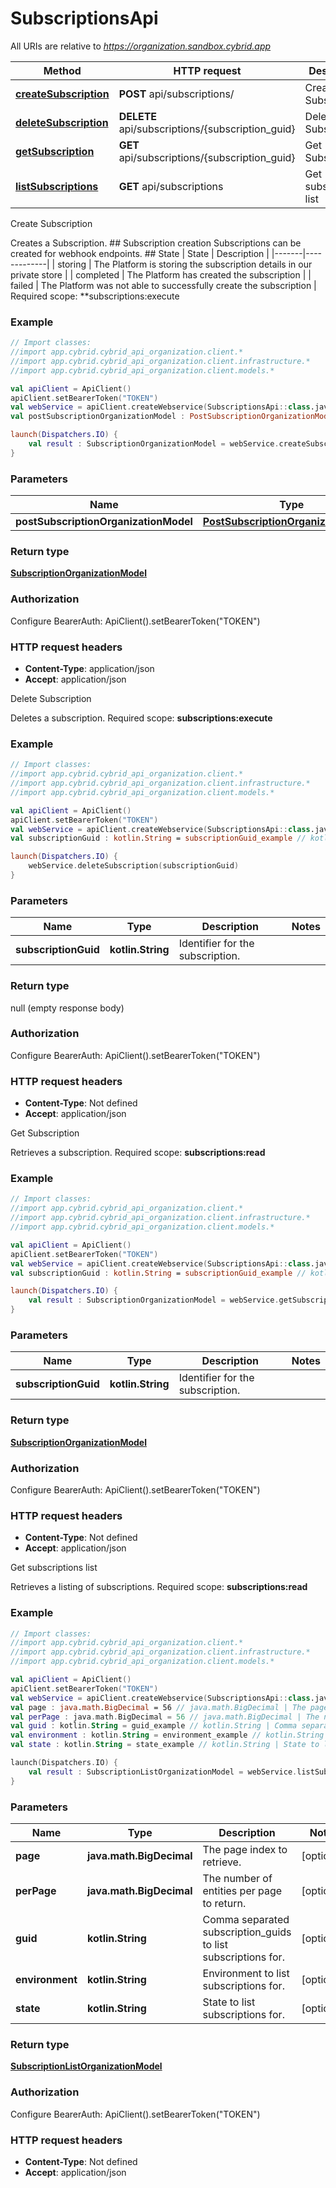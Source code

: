 # SubscriptionsApi

All URIs are relative to *https://organization.sandbox.cybrid.app*

Method | HTTP request | Description
------------- | ------------- | -------------
[**createSubscription**](SubscriptionsApi.md#createSubscription) | **POST** api/subscriptions/ | Create Subscription
[**deleteSubscription**](SubscriptionsApi.md#deleteSubscription) | **DELETE** api/subscriptions/{subscription_guid} | Delete Subscription
[**getSubscription**](SubscriptionsApi.md#getSubscription) | **GET** api/subscriptions/{subscription_guid} | Get Subscription 
[**listSubscriptions**](SubscriptionsApi.md#listSubscriptions) | **GET** api/subscriptions | Get subscriptions list



Create Subscription

Creates a Subscription.  ## Subscription creation  Subscriptions can be created for webhook endpoints.  ## State  | State | Description | |-------|-------------| | storing | The Platform is storing the subscription details in our private store | | completed | The Platform has created the subscription | | failed | The Platform was not able to successfully create the subscription |    Required scope: **subscriptions:execute

### Example
```kotlin
// Import classes:
//import app.cybrid.cybrid_api_organization.client.*
//import app.cybrid.cybrid_api_organization.client.infrastructure.*
//import app.cybrid.cybrid_api_organization.client.models.*

val apiClient = ApiClient()
apiClient.setBearerToken("TOKEN")
val webService = apiClient.createWebservice(SubscriptionsApi::class.java)
val postSubscriptionOrganizationModel : PostSubscriptionOrganizationModel =  // PostSubscriptionOrganizationModel | 

launch(Dispatchers.IO) {
    val result : SubscriptionOrganizationModel = webService.createSubscription(postSubscriptionOrganizationModel)
}
```

### Parameters

Name | Type | Description  | Notes
------------- | ------------- | ------------- | -------------
 **postSubscriptionOrganizationModel** | [**PostSubscriptionOrganizationModel**](PostSubscriptionOrganizationModel.md)|  |

### Return type

[**SubscriptionOrganizationModel**](SubscriptionOrganizationModel.md)

### Authorization


Configure BearerAuth:
    ApiClient().setBearerToken("TOKEN")

### HTTP request headers

 - **Content-Type**: application/json
 - **Accept**: application/json


Delete Subscription

Deletes a subscription.  Required scope: **subscriptions:execute**

### Example
```kotlin
// Import classes:
//import app.cybrid.cybrid_api_organization.client.*
//import app.cybrid.cybrid_api_organization.client.infrastructure.*
//import app.cybrid.cybrid_api_organization.client.models.*

val apiClient = ApiClient()
apiClient.setBearerToken("TOKEN")
val webService = apiClient.createWebservice(SubscriptionsApi::class.java)
val subscriptionGuid : kotlin.String = subscriptionGuid_example // kotlin.String | Identifier for the subscription.

launch(Dispatchers.IO) {
    webService.deleteSubscription(subscriptionGuid)
}
```

### Parameters

Name | Type | Description  | Notes
------------- | ------------- | ------------- | -------------
 **subscriptionGuid** | **kotlin.String**| Identifier for the subscription. |

### Return type

null (empty response body)

### Authorization


Configure BearerAuth:
    ApiClient().setBearerToken("TOKEN")

### HTTP request headers

 - **Content-Type**: Not defined
 - **Accept**: application/json


Get Subscription 

Retrieves a subscription.  Required scope: **subscriptions:read**

### Example
```kotlin
// Import classes:
//import app.cybrid.cybrid_api_organization.client.*
//import app.cybrid.cybrid_api_organization.client.infrastructure.*
//import app.cybrid.cybrid_api_organization.client.models.*

val apiClient = ApiClient()
apiClient.setBearerToken("TOKEN")
val webService = apiClient.createWebservice(SubscriptionsApi::class.java)
val subscriptionGuid : kotlin.String = subscriptionGuid_example // kotlin.String | Identifier for the subscription.

launch(Dispatchers.IO) {
    val result : SubscriptionOrganizationModel = webService.getSubscription(subscriptionGuid)
}
```

### Parameters

Name | Type | Description  | Notes
------------- | ------------- | ------------- | -------------
 **subscriptionGuid** | **kotlin.String**| Identifier for the subscription. |

### Return type

[**SubscriptionOrganizationModel**](SubscriptionOrganizationModel.md)

### Authorization


Configure BearerAuth:
    ApiClient().setBearerToken("TOKEN")

### HTTP request headers

 - **Content-Type**: Not defined
 - **Accept**: application/json


Get subscriptions list

Retrieves a listing of subscriptions.  Required scope: **subscriptions:read**

### Example
```kotlin
// Import classes:
//import app.cybrid.cybrid_api_organization.client.*
//import app.cybrid.cybrid_api_organization.client.infrastructure.*
//import app.cybrid.cybrid_api_organization.client.models.*

val apiClient = ApiClient()
apiClient.setBearerToken("TOKEN")
val webService = apiClient.createWebservice(SubscriptionsApi::class.java)
val page : java.math.BigDecimal = 56 // java.math.BigDecimal | The page index to retrieve.
val perPage : java.math.BigDecimal = 56 // java.math.BigDecimal | The number of entities per page to return.
val guid : kotlin.String = guid_example // kotlin.String | Comma separated subscription_guids to list subscriptions for.
val environment : kotlin.String = environment_example // kotlin.String | Environment to list subscriptions for.
val state : kotlin.String = state_example // kotlin.String | State to list subscriptions for.

launch(Dispatchers.IO) {
    val result : SubscriptionListOrganizationModel = webService.listSubscriptions(page, perPage, guid, environment, state)
}
```

### Parameters

Name | Type | Description  | Notes
------------- | ------------- | ------------- | -------------
 **page** | **java.math.BigDecimal**| The page index to retrieve. | [optional]
 **perPage** | **java.math.BigDecimal**| The number of entities per page to return. | [optional]
 **guid** | **kotlin.String**| Comma separated subscription_guids to list subscriptions for. | [optional]
 **environment** | **kotlin.String**| Environment to list subscriptions for. | [optional]
 **state** | **kotlin.String**| State to list subscriptions for. | [optional]

### Return type

[**SubscriptionListOrganizationModel**](SubscriptionListOrganizationModel.md)

### Authorization


Configure BearerAuth:
    ApiClient().setBearerToken("TOKEN")

### HTTP request headers

 - **Content-Type**: Not defined
 - **Accept**: application/json

